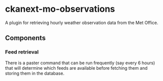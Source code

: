 # ckanext-mo-observations

A plugin for retrieving hourly weather observation data from the Met Office.

## Components

### Feed retrieval

There is a paster command that can be run frequently (say every 6 hours) that
will determine which feeds are available before fetching them and storing them
in the database.

